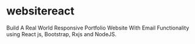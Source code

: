 # websitereact
Build A Real World Responsive Portfolio Website With Email Functionality using React js, Bootstrap, Rxjs and NodeJS.
